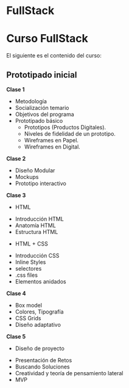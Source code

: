 FullStack
=======
# Curso FullStack
El siguiente es el contenido del curso:

## Prototipado inicial
**Clase 1**
- Metodología
- Socialización temario
- Objetivos del programa
- Prototipado básico
  * Prototipos (Productos Digitales).
  * Niveles de fidelidad de un prototipo.
  * Wireframes en Papel.
  * Wireframes en Digital.
  
**Clase 2**
- Diseño Modular
- Mockups
- Prototipo interactivo
 
 **Clase 3**
- HTML
 * Introducción HTML
 * Anatomía HTML
 * Estructura HTML
- HTML + CSS
 * Introducción CSS
 * Inline Styles
 * selectores
 * .css files
 * Elementos anidados

**Clase 4**
 * Box model
 * Colores, Tipografía
 * CSS Grids
 * Diseño adaptativo

**Clase 5**
- Diseño de proyecto
 * Presentación de Retos
 * Buscando Soluciones
 * Creatividad y teoría de pensamiento lateral
 * MVP
